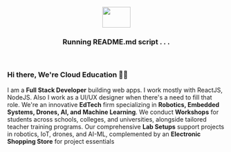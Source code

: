 
<br>
<div align="center"><img src="https://user-images.githubusercontent.com/39813066/120247639-76f6bd80-c231-11eb-9d24-06a431d77e09.gif" width="65" height="48"></div>

<div align="center"><h3>Running README.md script . . .</h3></div>

</br>

### Hi there, We're Cloud Education 👨‍💻

I am a **Full Stack Developer** building web apps. I work mostly with ReactJS, NodeJS. Also I work as a UI/UX designer when there's a need to fill that role.
We're an innovative **EdTech** firm specializing in **Robotics, Embedded Systems, Drones, AI, and Machine Learning**. We conduct **Workshops** for students across schools, colleges, and universities, alongside tailored teacher training programs. Our comprehensive **Lab Setups** support projects in robotics, IoT, drones, and AI-ML, complemented by an **Electronic Shopping Store** for project essentials



